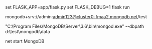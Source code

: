 
set FLASK_APP=app/flask.py
set FLASK_DEBUG=1
flask run


mongodb+srv://admin:admin123@cluster0-fmaa2.mongodb.net/test

"C:\Program Files\MongoDB\Server\3.6\bin\mongod.exe" --dbpath d:\test\mongodb\data

net start MongoDB
